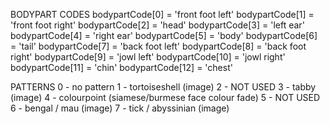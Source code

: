 BODYPART CODES
bodypartCode[0]  = 'front foot left'
bodypartCode[1]  = 'front foot right'
bodypartCode[2]  = 'head'
bodypartCode[3]  = 'left ear'
bodypartCode[4]  = 'right ear'
bodypartCode[5]  = 'body'
bodypartCode[6]  = 'tail'
bodypartCode[7]  = 'back foot left'
bodypartCode[8]  = 'back foot right'
bodypartCode[9]  = 'jowl left'
bodypartCode[10] = 'jowl right'
bodypartCode[11] = 'chin'
bodypartCode[12] = 'chest'

PATTERNS
0 - no pattern
1 - tortoiseshell (image)
2 - NOT USED
3 - tabby (image)
4 - colourpoint  (siamese/burmese face colour fade)
5 - NOT USED
6 - bengal / mau (image)
7 - tick / abyssinian (image)